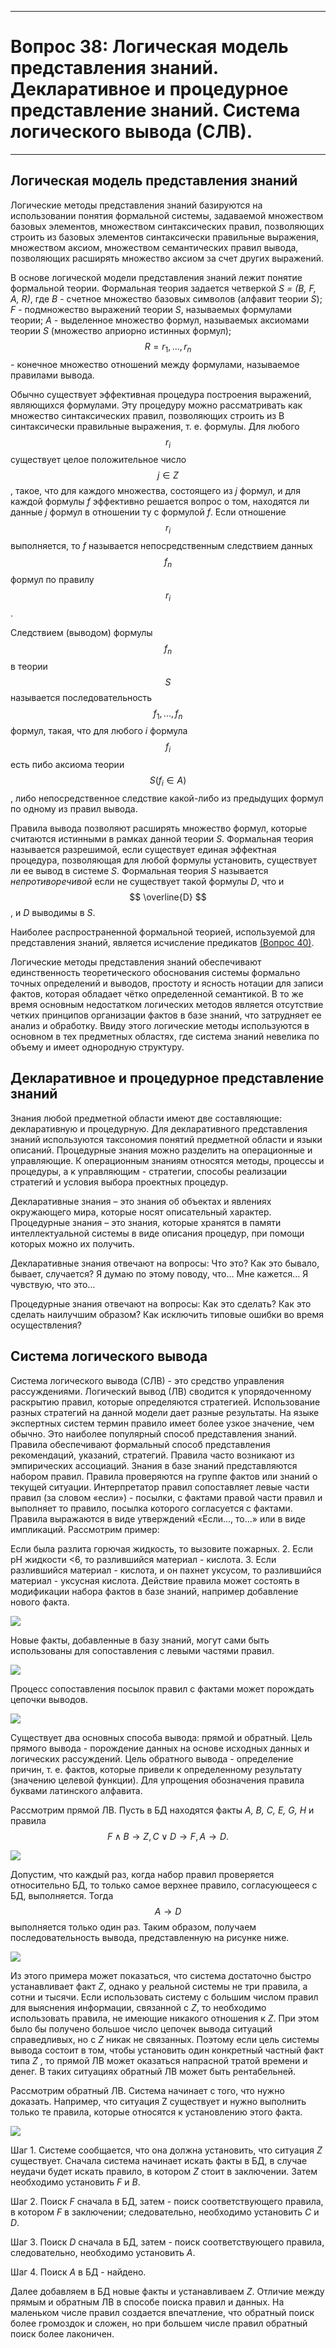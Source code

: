 ___
# Вопрос 38: Логическая модель представления знаний. Декларативное и процедурное представление знаний. Система логического вывода (СЛВ).
___

## Логическая модель представления знаний

Логические методы представления знаний базируются на использовании понятия формальной системы, задаваемой множеством базовых элементов, множеством синтаксических правил, позволяющих строить из базовых элементов синтаксически правильные выражения, множеством аксиом, множеством семантических правил вывода, позволяющих расширять множество аксиом за счет других выражений. 

В основе логической модели представления знаний лежит понятие формальной теории. Формальная теория задается четверкой *S = (B, F, A, R)*, где *В* - счетное множество базовых символов (алфавит теории *S*); *F* - подмножество выражений теории *S*, называемых формулами теории; *A* - выделенное множество формул, называемых аксиомами теории *S* (множество априорно истинных формул); $$ R = {r_1,..., r_n} $$ - конечное множество отношений 
между формулами, называемое правилами вывода. 

Обычно существует эффективная процедура построения выражений, являющихся формулами. Эту процедуру можно рассматривать как множество синтаксических правил, позволяющих строить из В синтаксически правильные выражения, т. е. формулы. Для любого $$ r_i $$ существует целое положительное число $$ j \in Z $$, такое, что для каждого множества, состоящего из *j* формул, и для каждой формулы *f* эффективно решается вопрос о том, находятся ли данные *j* формул в отношении ту с формулой *f*. Если отношение $$ r_i $$ выполняется, то *f* называется непосредственным следствием данных $$ f_n $$ формул по правилу $$ r_i $$.

Следствием (выводом) формулы $$ f_n $$ в теории $$ S $$ называется последовательность $$ f_1,..., f_n $$ формул, такая, что для любого *i* формула $$ f_i $$ есть
пибо аксиома теории $$ S ( f_i \in A) $$, либо непосредственное следствие какой-либо из предыдущих формул по одному из правил вывода. 

Правила вывода позволяют расширять множество формул, которые считаются истинными в рамках данной теории *S*. Формальная теория называется разрешимой, если существует единая эффектная процедура, позволяющая для любой формулы установить, существует ли ее вывод в системе *S*. Формальная теория *S* называется *непротиворечивой* если не существует такой формулы *D*, что и $$ \overline{D} $$, и *D* выводимы в *S*.

Наиболее распространенной формальной теорией, используемой для представления знаний, является исчисление предикатов [(Вопрос 40)](tickets/40.md). 

Логические методы представления знаний обеспечивают единственность теоретического обоснования системы формально точных определений и выводов, простоту и ясность нотации для записи фактов, которая обладает чётко определенной семантикой. В то же время основным недостатком логических методов является отсутствие четких принципов организации фактов в базе знаний, что затрудняет ее анализ и обработку. Ввиду этого логические методы используются в основном в тех предметных областях, где система знаний невелика по объему и имеет однородную структуру.

## Декларативное и процедурное представление знаний

Знания любой предметной области имеют две составляющие: декларативную и процедурную. Для декларативного представления знаний используются таксономия понятий предметной области и языки описаний. Процедурные знания можно разделить на операционные и управляющие. К операционным знаниям относятся методы, процессы и процедуры, а к управляющим - стратегии, способы реализации стратегий и условия выбора проектных процедур. 

Декларативные знания – это знания об объектах и явлениях окружающего мира, которые носят описательный характер. Процедурные знания – это знания, которые хранятся в памяти интеллектуальной системы в виде описания процедур, при помощи которых можно их получить. 

Декларативные знания отвечают на вопросы: Что это? Как это бывало, бывает, случается? Я думаю по этому поводу, что… Мне кажется… Я чувствую, что это…

Процедурные знания отвечают на вопросы: Как это сделать? Как это сделать наилучшим образом? Как исключить типовые ошибки во время осуществления?

## Система логического вывода

Система логического вывода (СЛВ) - это средство управления рассуждениями. Логический вывод (ЛВ) сводится к упорядоченному раскрытию правил, которые определяются стратегией. Использование разных стратегий на данной модели дает разные результаты. На языке экспертных систем термин правило имеет более узкое значение, чем обычно. Это наиболее популярный способ представления знаний. Правила обеспечивают формальный способ представления рекомендаций, указаний, стратегий. Правила часто возникают из эмпирических ассоциаций. Знания в базе знаний представляются набором правил. Правила проверяются на группе фактов или знаний о текущей ситуации. Интерпретатор правил сопоставляет левые части правил (за словом «если») - посылки, с фактами правой части правил и выполняет то правило, посылка которого согласуется с фактами. Правила выражаются в виде утверждений «Если..., то...» или в виде импликаций. Рассмотрим пример:

Если была разлита горючая жидкость, то вызовите пожарных. 2. Если pH жидкости <6, то разлившийся материал - кислота. 3. Если разлившийся материал - кислота, и он пахнет уксусом, то разлившийся материал - уксусная кислота. Действие правила может состоять в модификации набора фактов в базе знаний, например добавление нового факта.

![](../resources/imgs/38_1.png)

Новые факты, добавленные в базу знаний, могут сами быть использованы для сопоставления с левыми частями правил.

![](../resources/imgs/38_2.png)

Процесс сопоставления посылок правил с фактами может порождать цепочки выводов.

![](../resources/imgs/38_3.png)

Существует два основных способа вывода: прямой и обратный. Цель прямого вывода - порождение данных на основе исходных данных и логических рассуждений. Цель обратного вывода - определение причин, т. е. фактов, которые привели к определенному результату (значению целевой функции). Для упрощения обозначения правила буквами латинского алфавита. 

Рассмотрим прямой ЛВ. Пусть в БД находятся факты *A, B, C, E, G, H* и правила $$ F \wedge B \to Z, C \vee D \to F, A \to D. $$

![](../resources/imgs/38_4.png)

Допустим, что каждый раз, когда набор правил проверяется относительно БД, то только самое верхнее правило, согласующееся с БД, выполняется. Тогда $$ A \to D $$ выполняется только один раз. Таким образом, получаем последовательность вывода, представленную на рисунке ниже. 

![](../resources/imgs/38_5.png)

Из этого примера может показаться, что система достаточно быстро устанавливает факт *Z*, однако у реальной системы не три правила, а сотни и тысячи. Если использовать систему с большим числом правил для выяснения информации, связанной с *Z*, то необходимо использовать правила, не имеющие никакого отношения к *Z*. При этом было бы получено большое число цепочек вывода ситуаций справедливых, но с *Z* никак не связанных. Поэтому если цель системы вывода состоит в том, чтобы установить один конкретный частный факт типа *Z* , то прямой ЛВ может оказаться напрасной тратой времени и денег. В таких ситуациях обратный ЛВ может быть рентабельней. 

Рассмотрим обратный ЛВ. Система начинает с того, что нужно доказать. Например, что ситуация Z существует и нужно выполнить только те правила, которые относятся к установлению этого факта. 

![](../resources/imgs/38_6.png)

Шаг 1. Системе сообщается, что она должна установить, что ситуация *Z* существует. Сначала система начинает искать факты в БД, в случае неудачи будет искать правило, в котором *Z* стоит в заключении. Затем необходимо установить *F* и *В*. 

Шаг 2. Поиск *F* сначала в БД, затем - поиск соответствующего правила, в котором *F* в заключении; следовательно, необходимо установить *С* и *D*. 

Шаг 3. Поиск *D* сначала в БД, затем - поиск соответствующего правила, следовательно, необходимо установить *А*. 

Шаг 4. Поиск *А* в БД - найдено. 

Далее добавляем в БД новые факты и устанавливаем *Z*. Отличие между прямым и обратным ЛВ в способе поиска правил и данных. На маленьком числе правил создается впечатление, что обратный поиск более громоздок и сложен, но при большем числе правил обратный поиск более лаконичен.
